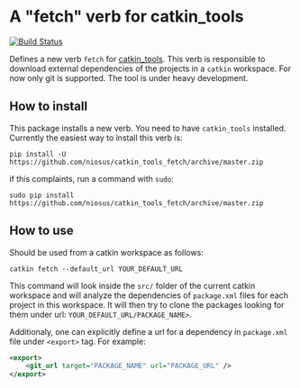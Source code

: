 # A "fetch" verb for catkin_tools

[![Build Status](https://travis-ci.org/niosus/catkin_tools_fetch.svg?branch=master)](https://travis-ci.org/niosus/catkin_tools_fetch)

Defines a new verb `fetch` for
[catkin_tools](https://github.com/catkin/catkin_tools). This verb is
responsible to download external dependencies of the projects in a `catkin`
workspace. For now only git is supported. The tool is under heavy development.

## How to install ##
This package installs a new verb. You need to have `catkin_tools` installed.
Currently the easiest way to install this verb is:

```
pip install -U https://github.com/niosus/catkin_tools_fetch/archive/master.zip
```
if this complaints, run a command with `sudo`:

```
sudo pip install https://github.com/niosus/catkin_tools_fetch/archive/master.zip
```

## How to use ##
Should be used from a catkin workspace as follows:

```
catkin fetch --default_url YOUR_DEFAULT_URL
```

This command will look inside the `src/` folder of the current catkin workspace
and will analyze the dependencies of `package.xml` files for each project in
this workspace. It will then try to clone the packages looking for them under
url: `YOUR_DEFAULT_URL/PACKAGE_NAME>`.

Additionaly, one can explicitly define a url for a dependency in `package.xml`
file under `<export>` tag. For example:

```xml
<export>
    <git_url target="PACKAGE_NAME" url="PACKAGE_URL" />
</export>
```
